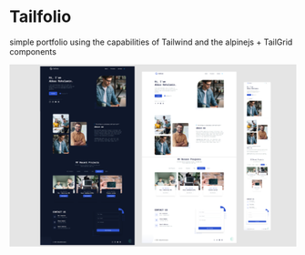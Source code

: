  # Tailfolio
  simple portfolio using the capabilities of Tailwind and the alpinejs + TailGrid components

![perview_image](/perview.PNG)

